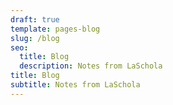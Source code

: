 ```yaml
---
draft: true
template: pages-blog
slug: /blog
seo:
  title: Blog
  description: Notes from LaSchola
title: Blog
subtitle: Notes from LaSchola
---
```

